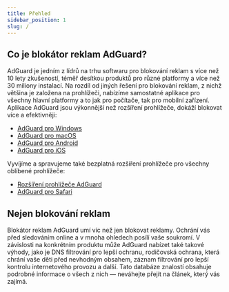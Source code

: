 ```yaml
---
title: Přehled
sidebar_position: 1
slug: /
---
```


## Co je blokátor reklam AdGuard?

AdGuard je jedním z lídrů na trhu softwaru pro blokování reklam s více než 10 lety zkušeností, téměř desítkou produktů pro různé platformy a více než 30 miliony instalací. Na rozdíl od jiných řešení pro blokování reklam, z nichž většina je založena na prohlížeči, nabízíme samostatné aplikace pro všechny hlavní platformy a to jak pro počítače, tak pro mobilní zařízení. Aplikace AdGuard jsou výkonnější než rozšíření prohlížeče, dokáží blokovat více a efektivněji:

- [AdGuard pro Windows](/adguard-for-windows/features/home-screen)
- [AdGuard pro macOS](/adguard-for-mac/features/main)
- [AdGuard pro Android](/adguard-for-android/features/protection/ad-blocking)
- [AdGuard pro iOS](/adguard-for-ios/features/safari-protection)

Vyvíjíme a spravujeme také bezplatná rozšíření prohlížeče pro všechny oblíbené prohlížeče:

- [Rozšíření prohlížeče AdGuard](/adguard-browser-extension/features/filters)
- [AdGuard pro Safari](/adguard-for-safari/features/general)

## Nejen blokování reklam

Blokátor reklam AdGuard umí víc než jen blokovat reklamy. Ochrání vás před sledováním online a v mnoha ohledech posílí vaše soukromí. V závislosti na konkrétním produktu může AdGuard nabízet také takové výhody, jako je DNS filtrování pro lepší ochranu, rodičovská ochrana, která chrání vaše děti před nevhodným obsahem, záznam filtrování pro lepší kontrolu internetového provozu a další. Tato databáze znalostí obsahuje podrobné informace o všech z nich — neváhejte přejít na článek, který vás zajímá.
